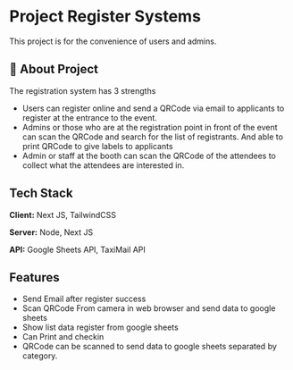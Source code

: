 
# Project Register Systems

This project is for the convenience of users and admins.


## 🚀 About Project
The registration system has 3 strengths 
- Users can register online and send a QRCode via email to applicants to register at the entrance to the event.
- Admins or those who are at the registration point in front of the event can scan the QRCode and search for the list of registrants. And able to print QRCode to give labels to applicants
- Admin or staff at the booth can scan the QRCode of the attendees to collect what the attendees are interested in.


## Tech Stack

**Client:** Next JS, TailwindCSS

**Server:** Node, Next JS

**API:** Google Sheets API, TaxiMail API


## Features

- Send Email after register success
- Scan QRCode From camera in web browser and send data to google sheets
- Show list data register from google sheets
- Can Print and checkin 
- QRCode can be scanned to send data to google sheets separated by category.

